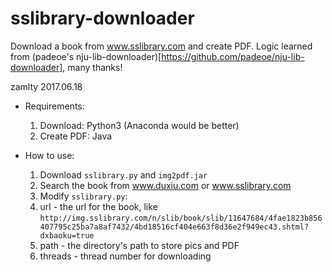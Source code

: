 # sslibrary-downloader
Download a book from www.sslibrary.com and create PDF.
Logic learned from (padeoe's nju-lib-downloader)[https://github.com/padeoe/nju-lib-downloader], many thanks!

zamlty 2017.06.18

- Requirements: 
  1. Download: Python3 (Anaconda would be better)
  2. Create PDF: Java

- How to use:
  1. Download `sslibrary.py` and `img2pdf.jar`
  2. Search the book from www.duxiu.com or www.sslibrary.com
  2. Modify `sslibrary.py`:
    1. url - the url for the book, like `http://img.sslibrary.com/n/slib/book/slib/11647684/4fae1823b856407795c25ba7a8af7432/4bd18516cf404e663f8d36e2f949ec43.shtml?dxbaoku=true`
    2. path - the directory's path to store pics and PDF
    3. threads - thread number for downloading
